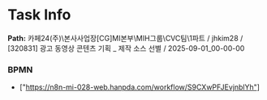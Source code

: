# Task Info

**Path:** 카페24(주)\본사사업장\[CG]MI본부\MIH그룹\CVC팀\1파트 / jhkim28 / [320831] 광고 동영상 콘텐츠 기획 _ 제작 소스 선별 / 2025-09-01_00-00-00

### BPMN
- ["https://n8n-mi-028-web.hanpda.com/workflow/S9CXwPFJEvjnblYh"]

